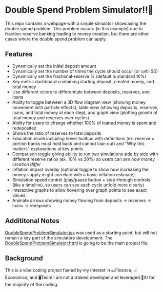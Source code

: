 # Double Spend Problem Simulator‼️🏧
This repo contains a webpage with a simple simulator showcasing the double spend problem. This problem occurs (in this example) due to fraction-reserve banking leading to money creation, but there are other cases where the double spend problem can apply.

## Features
- Dynamically set the initial deposit amount
- Dynamically set the number of times the cycle should occur (or until $0)
- Dynamically set the fractional-reserve % (default is standard 10%)
- Key metric dashboard containing starting deposit, created money, and total money
- Use different colors to differentiate between deposits, reserves, and loans
- Ability to toggle between a 3D flow diagram view (showing money movement with particle effects), table view (showing deposits, reserves, loans, and total money at each step), and graph view (plotting growth of total money and reserves over cycles)
- Ability for users to change whether 100% of loaned money is spent and redeposited
- Shows the ratio of reserves to total deposits
- Education mode including hover tooltips with definitions (ex. reserve = portion banks must hold back and cannot loan out) and "Why this matters" explanations at key points
- Comparison toggle giving ability to run two simulations side by side with different reserve ratios (ex. 10% vs 20%) so users can *see how money creation differ*
- Inflation impact overlay (optional toggle to show how increasing the money supply might correlate with a basic inflation estimate)
- Simulation speed control (play/pause button + step-through controls (like a timeline), so users can see each cycle unfold more clearly)
- Interactive graphs to allow hovering over graph points to see exact values
- Animate arrows showing money flowing from deposits -> reserves -> loans -> redeposits

## Addititonal Notes
[DoubleSpendProblemSimulator.jsx](C:\Users\Sean\Projects\Double-Spend-Problem-Simulator\DoubleSpendProblemSimulatorUI.jsx) was used as a starting point, but will not remain a key part of the simulators development. The [DoubleSpendProblemSimulator.html](C:\Users\Sean\Projects\Double-Spend-Problem-Simulator\DoubleSpendProblemSimulator.html) is going to be the main project file.

## Background
This is a vibe coding project fueled by my interest in 💵Finance, 📈Economics, and 🖥️Tech! I am not a trained developer and leveraged 🤖AI for the majority of the coding.